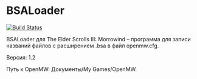 # BSALoader

[![Build Status](https://travis-ci.org/unnamedguy/BSALoader.svg?branch=master)](https://travis-ci.org/unnamedguy/BSALoader)

BSALoader для The Elder Scrolls III: Morrowind – программа для записи названий файлов с расширением .bsa в файл openmw.cfg.

Версия: 1.2

Путь к OpenMW: Документы/My Games/OpenMW.
